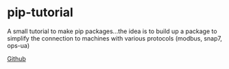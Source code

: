 # pip-tutorial
A small tutorial to make pip packages...the idea is to build up a package to simplify the connection to machines with various protocols (modbus, snap7, ops-ua)

[Github](https://github.com/Chicco94/pip-tutorial)
